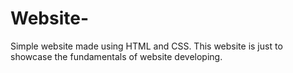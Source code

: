 # Website-
Simple website made using HTML  and CSS. This website is just to showcase the fundamentals of website developing.
